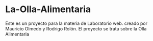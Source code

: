 # La-Olla-Alimentaria
Este es un proyecto para la materia de Laboratorio web. creado por Mauricio Olmedo y Rodrigo Rolón.
El proyecto se trata sobre la Olla Alimentaria
